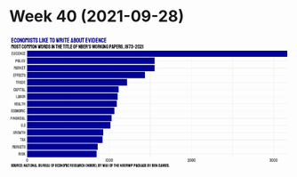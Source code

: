 # Week 40 (2021-09-28)

![A bar chart of the most common words in the titles of NBER's working papers from 1973 to 2021. Most common words: evidence, policy, market, effects, trade.](https://github.com/santiagovalenzuela/tidytuesday/blob/main/2021/week_40/tt_plot_20210928.png)